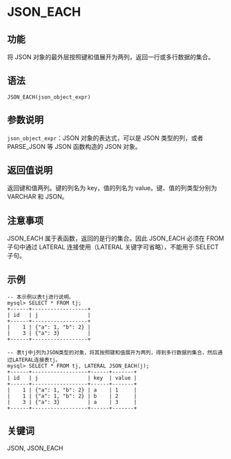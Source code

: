 # JSON_EACH

## 功能

将 JSON 对象的最外层按照键和值展开为两列，返回一行或多行数据的集合。

## 语法

```Plain Text
JSON_EACH(json_object_expr)
```

## 参数说明

`json_object_expr`：JSON 对象的表达式，可以是 JSON 类型的列，或者 PARSE_JSON 等 JSON 函数构造的 JSON 对象。

## 返回值说明

返回键和值两列。键的列名为 key，值的列名为 value。键、值的列类型分别为 VARCHAR 和 JSON。

## 注意事项

JSON_EACH 属于表函数，返回的是行的集合。因此 JSON_EACH 必须在 FROM 子句中通过 LATERAL 连接使用（LATERAL 关键字可省略），不能用于 SELECT 子句。

## 示例

```Plain Text
-- 本示例以表tj进行说明。
mysql> SELECT * FROM tj;
+------+------------------+
| id   | j                |
+------+------------------+
|    1 | {"a": 1, "b": 2} |
|    3 | {"a": 3}         |
+------+------------------+

-- 表tj中j列为JSON类型的对象，将其按照键和值展开为两列，得到多行数据的集合，然后通过LATERAL连接表tj。
mysql> SELECT * FROM tj, LATERAL JSON_EACH(j);
+------+------------------+------+-------+
| id   | j                | key  | value |
+------+------------------+------+-------+
|    1 | {"a": 1, "b": 2} | a    | 1     |
|    1 | {"a": 1, "b": 2} | b    | 2     |
|    3 | {"a": 3}         | a    | 3     |
+------+------------------+------+-------+
```

## 关键词

JSON, JSON_EACH
